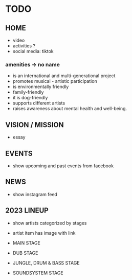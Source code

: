 # TODO

## HOME
- video
- activities ?
- social media: tiktok

### amenities -> no name
- is an international and multi-generational project
- promotes musical - artistic  participation
- is environmentally friendly
- family-friendly
- it is dog-friendly
- supports different artists
- raises awareness about mental health and well-being.

## VISION / MISSION
- essay

## EVENTS
- show upcoming and past events from facebook

## NEWS
- show instagram feed

## 2023 LINEUP
- show artists categorized by stages
- artist item has image with link
- MAIN STAGE
- DUB STAGE
- JUNGLE, DRUM & BASS STAGE


- SOUNDSYSTEM STAGE
